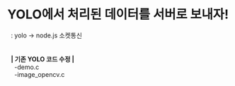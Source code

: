 # YOLO에서 처리된 데이터를 서버로 보내자!
&nbsp;&nbsp;: yolo → node.js 소켓통신<br/>
<br/><br/>
&nbsp;&nbsp;__| 기존 YOLO 코드 수정 |__  
&nbsp;&nbsp;&nbsp;&nbsp;-demo.c  
&nbsp;&nbsp;&nbsp;&nbsp;-image_opencv.c<br/><br/>
<br/><br/>
